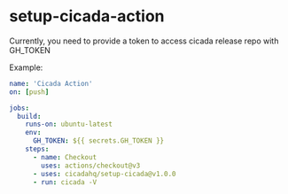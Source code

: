 # setup-cicada-action

Currently, you need to provide a token to access cicada release repo with GH_TOKEN

Example:

```yml
name: 'Cicada Action'
on: [push]

jobs:
  build:
    runs-on: ubuntu-latest
    env:
      GH_TOKEN: ${{ secrets.GH_TOKEN }}
    steps:
      - name: Checkout
        uses: actions/checkout@v3
      - uses: cicadahq/setup-cicada@v1.0.0
      - run: cicada -V
```
